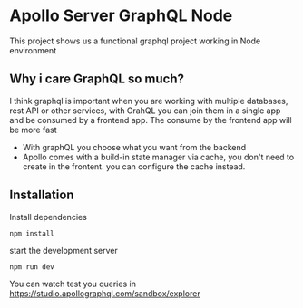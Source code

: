 # Apollo Server GraphQL Node
This project shows us a functional graphql project working in Node environment

## Why i care GraphQL so much?
I think graphql is important when you are working with multiple databases, rest API or other services, with GrahQL you can join them in a single app and be consumed by a frontend app.
The consume by the frontend app will be more fast
- With graphQL you choose what you want from the backend
- Apollo comes with a build-in state manager via cache, you don't need to create in the frontent. you can configure the cache instead.

## Installation

Install dependencies
```
npm install
```

start the development server
```
npm run dev
```

You can watch test you queries in https://studio.apollographql.com/sandbox/explorer